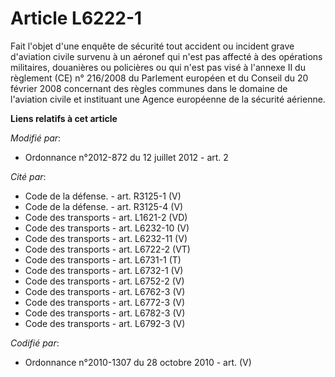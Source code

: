 # Article L6222-1

Fait l'objet d'une enquête de sécurité tout accident ou incident grave d'aviation civile survenu à un aéronef qui n'est pas
affecté à des opérations militaires, douanières ou policières ou qui n'est pas visé à l'annexe II du règlement (CE) n°
216/2008 du Parlement européen et du Conseil du 20 février 2008 concernant des règles communes dans le domaine de l'aviation
civile et instituant une Agence européenne de la sécurité aérienne.

**Liens relatifs à cet article**

_Modifié par_:

  - Ordonnance n°2012-872 du 12 juillet 2012 - art. 2

_Cité par_:

  - Code de la défense. - art. R3125-1 (V)
  - Code de la défense. - art. R3125-4 (V)
  - Code des transports - art. L1621-2 (VD)
  - Code des transports - art. L6232-10 (V)
  - Code des transports - art. L6232-11 (V)
  - Code des transports - art. L6722-2 (VT)
  - Code des transports - art. L6731-1 (T)
  - Code des transports - art. L6732-1 (V)
  - Code des transports - art. L6752-2 (V)
  - Code des transports - art. L6762-3 (V)
  - Code des transports - art. L6772-3 (V)
  - Code des transports - art. L6782-3 (V)
  - Code des transports - art. L6792-3 (V)

_Codifié par_:

  - Ordonnance n°2010-1307 du 28 octobre 2010 - art. (V)
